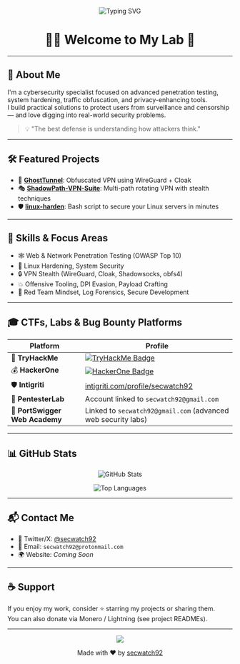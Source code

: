 <p align="center">
  <img src="https://readme-typing-svg.herokuapp.com?font=Fira+Code&size=24&duration=4000&pause=1000&color=36BCF7&center=true&vCenter=true&multiline=true&width=800&height=100&lines=Hi+I'm+secwatch92+%F0%9F%95%B5%EF%B8%8F;Cybersecurity+Engineer+%7C+Bug+Bounty+Hunter+%7C+CTF+Player+%7C+Linux+Hardener" alt="Typing SVG" />
</p>

<h1 align="center">🕵️‍♂️ Welcome to My Lab 🧪</h1>

---

## 🧬 About Me

I'm a cybersecurity specialist focused on advanced penetration testing, system hardening, traffic obfuscation, and privacy-enhancing tools.  
I build practical solutions to protect users from surveillance and censorship — and love digging into real-world security problems.

> 💡 "The best defense is understanding how attackers think."

---

## 🛠️ Featured Projects

- 🔐 [**GhostTunnel**](https://github.com/secwatch92/GhostTunnel): Obfuscated VPN using WireGuard + Cloak  
- 🎭 [**ShadowPath-VPN-Suite**](https://github.com/secwatch92/ShadowPath-VPN-Suite): Multi-path rotating VPN with stealth techniques  
- 🛡️ [**linux-harden**](https://github.com/secwatch92/linux-harden): Bash script to secure your Linux servers in minutes

---

## 🎯 Skills & Focus Areas

- 🕸️ Web & Network Penetration Testing (OWASP Top 10)  
- 🧱 Linux Hardening, System Security  
- 🔒 VPN Stealth (WireGuard, Cloak, Shadowsocks, obfs4)  
- 💥 Offensive Tooling, DPI Evasion, Payload Crafting  
- 🧠 Red Team Mindset, Log Forensics, Secure Development  

---

## 🎓 CTFs, Labs & Bug Bounty Platforms

| Platform | Profile |
|---------|---------|
| 🧩 **TryHackMe** | [![TryHackMe Badge](https://tryhackme-badges.s3.amazonaws.com/secwatch92.png)](https://tryhackme.com/p/secwatch92) |
| 💰 **HackerOne** | [![HackerOne Badge](https://hackerone-badges.vercel.app/api/secwatch92?style=flat)](https://hackerone.com/secwatch92) |
| 🛡️ **Intigriti** | [intigriti.com/profile/secwatch92](https://app.intigriti.com/profile/secwatch92) |
| 🧪 **PentesterLab** | Account linked to `secwatch92@gmail.com` |
| 🐞 **PortSwigger Web Academy** | Linked to `secwatch92@gmail.com` (advanced web security labs) |

---

## 📊 GitHub Stats

<p align="center">
  <img src="https://github-readme-stats.vercel.app/api?username=secwatch92&show_icons=true&theme=radical&hide_title=true&hide=stars" alt="GitHub Stats" />
</p>

<p align="center">
  <img src="https://github-readme-stats.vercel.app/api/top-langs/?username=secwatch92&layout=compact&theme=radical" alt="Top Languages" />
</p>

---

## 📬 Contact Me

- 💬 Twitter/X: [@secwatch92](https://x.com/secwatch92)  
- 📧 Email: `secwatch92@protonmail.com`  
- 🌍 Website: _Coming Soon_  

---

## ☕ Support

If you enjoy my work, consider ⭐ starring my projects or sharing them.  
You can also donate via Monero / Lightning (see project READMEs).

---

<p align="center">
  <img src="https://img.shields.io/github/followers/secwatch92?label=Follow+Me&style=social" />
</p>

<p align="center">
  Made with ❤️ by <a href="https://github.com/secwatch92">secwatch92</a>
</p>
